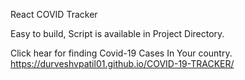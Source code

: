 React COVID Tracker

Easy to build, Script is available in Project Directory.

Click hear for finding Covid-19 Cases In Your country.
https://durveshvpatil01.github.io/COVID-19-TRACKER/
